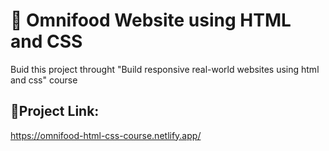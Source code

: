 # 🍜 Omnifood Website using HTML and CSS 

Buid this project throught "Build responsive real-world websites using html and css" course 

## 📌Project Link:

 https://omnifood-html-css-course.netlify.app/
